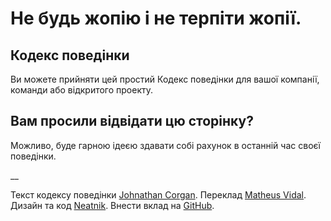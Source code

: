# Не будь жопію і не терпіти жопії.

## Кодекс поведінки

Ви можете прийняти цей простий Кодекс поведінки для вашої компанії, команди або відкритого проекту.

## Вам просили відвідати цю сторінку?

Можливо, буде гарною ідеєю здавати собі рахунок в останній час своєї поведінки.

__

Текст кодексу поведінки [Johnathan Corgan](https://keybase.io/jcorgan). Переклад  [Matheus Vidal](https://github.com/matheuszvidal). Дизайн та код [Neatnik](https://neatnik.net/). Внести вклад на [GitHub](https://github.com/neatnik/asshole.fyi).